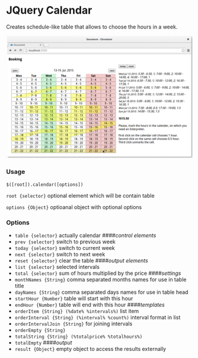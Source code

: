 # JQuery Calendar

Creates schedule-like table that allows to choose the hours in a week.

![screenshot](https://github.com/romapost/jquery-calendar/blob/master/screenshot.png)

### Usage
```
$([root]).calendar([options])
```
`root {selector}` optional element which will be contain table

`options {Object}` optioanal object with optional options

### Options
- `table {selector}` actually calendar
####*control elements*
- `prev {selector}` switch to previous week
- `today {selector}` switch to current week
- `next {selector}` switch to next week
- `reset {selector}` clear the table
####*output elements*
- `list {selector}` selected intervals
- `total {selector}` sum of hours multiplied by the price
####*settings*
- `monthNames {String}` comma separated months names for use in table title
- `dayNames {String}` comma separated days names for use in table head
- `startHour {Number}` table will start with this hour
- `endHour {Number}` table will end with this hour
####*templates*
- `orderItem {String} (%date% %intervals%)` list item
- `orderInterval {String} (%interval% %count%)` interval format in list
- `orderIntervalJoin {String}` for joining intervals
- `orderEmpty {String}`
- `totalString {String} (%totalprice% %totalhours%)`
- `totalEmpty`
####*output*
- `result {Object}` empty object to access the results externally
